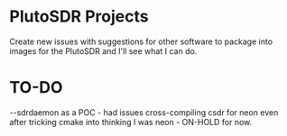 # PlutoSDR Projects

Create new issues with suggestions for other software to package into images for the PlutoSDR and I'll see what I can do.

# TO-DO
--sdrdaemon as a POC - had issues cross-compiling csdr for neon even after tricking cmake into thinking I was neon - ON-HOLD for now.
